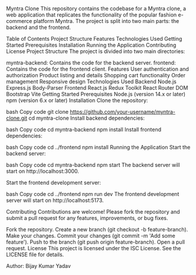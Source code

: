 Myntra Clone
This repository contains the codebase for a Myntra clone, a web application that replicates the functionality of the popular fashion e-commerce platform Myntra. The project is split into two main parts: the backend and the frontend.

Table of Contents
Project Structure
Features
Technologies Used
Getting Started
Prerequisites
Installation
Running the Application
Contributing
License
Project Structure
The project is divided into two main directories:

myntra-backend: Contains the code for the backend server.
frontend: Contains the code for the frontend client.
Features
User authentication and authorization
Product listing and details
Shopping cart functionality
Order management
Responsive design
Technologies Used
Backend
Node.js
Express.js
Body-Parser
Frontend
React.js
Redux Toolkit
React Router DOM
Bootstrap
Vite
Getting Started
Prerequisites
Node.js (version 14.x or later)
npm (version 6.x or later)
Installation
Clone the repository:

bash
Copy code
git clone https://github.com/your-username/myntra-clone.git
cd myntra-clone
Install backend dependencies:

bash
Copy code
cd myntra-backend
npm install
Install frontend dependencies:

bash
Copy code
cd ../frontend
npm install
Running the Application
Start the backend server:

bash
Copy code
cd myntra-backend
npm start
The backend server will start on http://localhost:3000.

Start the frontend development server:

bash
Copy code
cd ../frontend
npm run dev
The frontend development server will start on http://localhost:5173.

Contributing
Contributions are welcome! Please fork the repository and submit a pull request for any features, improvements, or bug fixes.

Fork the repository.
Create a new branch (git checkout -b feature-branch).
Make your changes.
Commit your changes (git commit -m 'Add some feature').
Push to the branch (git push origin feature-branch).
Open a pull request.
License
This project is licensed under the ISC License. See the LICENSE file for details.

Author: Bijay Kumar Yadav








